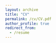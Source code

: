 ```yaml
---
layout: archive
title: "CV"
permalink: /cv/CV.pdf
author_profile: true
redirect_from:
  - /resume
---
```


